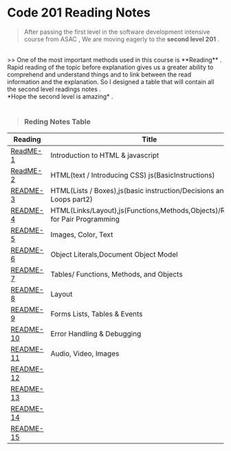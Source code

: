 # Code 201 Reading Notes

> After passing the first level in the software development intensive course from ASAC , We are moving eagerly to the **second level 201** .
<br>
>> One of the most important methods used in this course is **Reading** .
Rapid reading of the topic before explanation gives us a greater ability to comprehend and understand things and to link between the read information and the explanation.
So I designed a table that will contain all the second level readings notes .
<br>
*Hope the second level is amazing* .
<br>
<br>

> ### Reding Notes Table 

| Reading      | Title  |
| -------------| -------|
| [ReadME-1](https://raghadmustafa96.github.io/reading-notes/README-1) |  Introduction to HTML & javascript      |
| [ReadME-2](https://raghadmustafa96.github.io/reading-notes/class-02) | HTML(text / Introducing CSS) js(BasicInstructions)      |
| [README-3](https://raghadmustafa96.github.io/reading-notes/README-3) | HTML(Lists / Boxes),js(basic instruction/Decisions and Loops part2) |
| [README-4](https://raghadmustafa96.github.io/reading-notes/README-4) | HTML(Links/Layout),js(Functions,Methods,Objects)/Reasons for Pair Programming|
| [README-5](https://raghadmustafa96.github.io/reading-notes/README-5) | Images, Color, Text|
| [README-6](https://raghadmustafa96.github.io/reading-notes/README-6) | Object Literals,Document Object Model |
| [README-7](https://raghadmustafa96.github.io/reading-notes/README-7) | Tables/ Functions, Methods, and Objects |
| [README-8](https://raghadmustafa96.github.io/reading-notes/README-8) |Layout|
| [README-9](https://raghadmustafa96.github.io/reading-notes/README-9) |  Forms Lists, Tables & Events |
| [README-10](https://raghadmustafa96.github.io/reading-notes/README-10)| Error Handling & Debugging |
| [README-11](https://raghadmustafa96.github.io/reading-notes/README-11)| Audio, Video, Images |
| [README-12]()|        |
| [README-13]()|        |
| [README-14]()|        |
| [README-15]()|        |